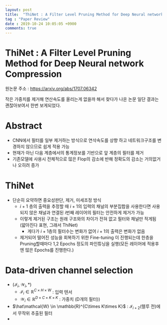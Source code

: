 ```yaml
---
layout: post
title:  "ThiNet : A Filter Level Pruning Method for Deep Neural network Compression"
tag : "Paper Review"
date : 2019-10-24 10:05:05 +0900
comments: true
---
```


# ThiNet : A Filter Level Pruning Method for Deep Neural network Compression

원논문 주소 : https://arxiv.org/abs/1707.06342

작은 가중치를 제거해 연산속도를 올리는게 없을까 해서 찾다가 나온 논문
일단 결과는 괜찮아보여서 한번 보게되었다.

# Abstract
- CNN에서 필터를 일부 제거하는 방식으로 연삭속도를 상향 하고 네트워크구조를 변경하지 않으므로 쉽게 적용 가능
- 현재가 아닌 다음 계층에서의 통계정보를 기반으로 앞 계층의 필터를 제거
- 기존모델에 사용시 전체적으로 많은 Flop의 감소에 반해 정확도의 감소는 거의없거나 오히려 증가

# ThiNet
- 단순히 요약하면 중요성판단, 제거, 미세조정 방식
  - $i+1$ 층의 출력을 추정할 때 $i+1$의 입력의 채널의 부분집합을 사용한다면 사용되지 않은 채널과 연결된 $i$번째 레이어의 필터는 안전하게 제거가 가능
  - 이렇게 제거된 구조는 원래 구조와의 차이가 전혀 없고 필터와 채널만 적게됨(얇아진다 표현, 그래서 ThiNet)
    - 게다가 $i+1$층의 필터수는 변화가 없어 $i+1$의 출력은 변화가 없음
  - 제거되어 떨어진 성능을 회복하기 위한 Fine-tuning 이 진행되는데 한층을 Pruning할때마다 1,2 Epochs 정도의 파인튜닝을 실행(모든 레이어에 적용후엔 많은 Epochs를 진행한다.)

# Data-driven channel selection
- $(\mathcal{I}_i, \mathcal{W}_i, *)$
  - $\mathcal{I}_i \in \mathbb{R}^{C\times H\times W}$ : 입력 텐서
  - $\mathcal{W}_i \in \mathbb{R}^{D\times C\times K\times K}$ : 가중치 (D개의 필터))
- $\hat\mathcal{W} \in \mathbb{R}^{C\times K\times K}$ : $\mathcal{I}_{i+2}$(렐루 전)에서 무작위 추출된 필터
- 